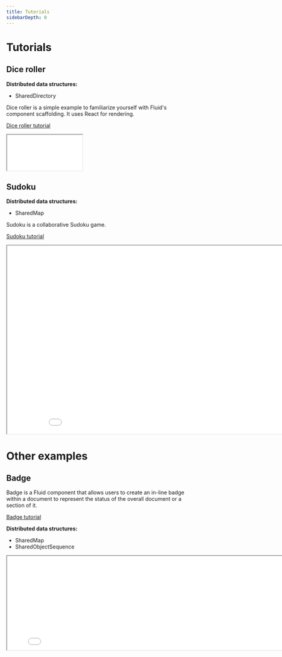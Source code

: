 ```yaml
---
title: Tutorials
sidebarDepth: 0
---
```



# Tutorials

## Dice roller

**Distributed data structures:**

- SharedDirectory

Dice roller is a simple example to familiarize yourself with Fluid's component scaffolding. It uses React for rendering.

[Dice roller tutorial](./dice-roller.md)

<style>
  iframe#diceroller {
    height: 95px;
    width: 200px;
  }
</style>

<iframe id="diceroller" src="/fluid/diceroller.html"></iframe>

## Sudoku

**Distributed data structures:**

- SharedMap

Sudoku is a collaborative Sudoku game.

[Sudoku tutorial](./sudoku.md)

<style>
  iframe#sudoku {
    height: 500px;
    width: 910px;
  }
</style>

<iframe id="sudoku" src="/fluid/sudoku.html"></iframe>

# Other examples

## Badge

Badge is a Fluid component that allows users to create an in-line badge within a document to represent the status
of the overall document or a section of it.

[Badge tutorial](./badge.md)

**Distributed data structures:**

- SharedMap
- SharedObjectSequence

<style>
  iframe#badge {
    height: 250px;
    width: 800px;
  }
</style>

<iframe id="badge" src="/fluid/badge.html"></iframe>
